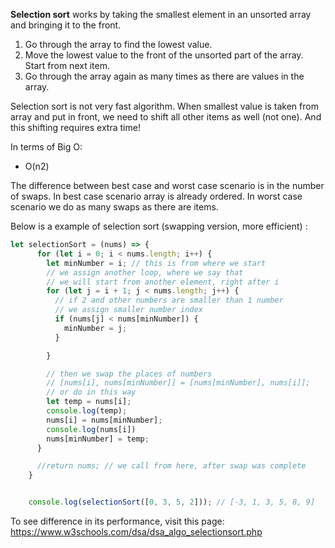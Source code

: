 <b>Selection sort</b> works by taking the smallest element in an unsorted array and bringing it to the front. 

1. Go through the array to find the lowest value.
2. Move the lowest value to the front of the unsorted part of the array. Start from next item.
3. Go through the array again as many times as there are values in the array.

Selection sort is not very fast algorithm. When smallest value is taken from array and put in front, we need to shift all other items as well (not one). And this shifting requires extra time!

In terms of Big O:
- O(n2)

The difference between best case and worst case scenario is in the number of swaps. In best case scenario array is already ordered. In worst case scenario we do as many swaps as there are items. 

Below is a example of selection sort (swapping version, more efficient) :
```js
let selectionSort = (nums) => {
      for (let i = 0; i < nums.length; i++) {
        let minNumber = i; // this is from where we start
        // we assign another loop, where we say that 
        // we will start from another element, right after i
        for (let j = i + 1; j < nums.length; j++) {
          // if 2 and other numbers are smaller than 1 number
          // we assign smaller number index
          if (nums[j] < nums[minNumber]) {
            minNumber = j;
          }

        }

        // then we swap the places of numbers
        // [nums[i], nums[minNumber]] = [nums[minNumber], nums[i]];
        // or do in this way
        let temp = nums[i];
        console.log(temp);
        nums[i] = nums[minNumber];
        console.log(nums[i])
        nums[minNumber] = temp;
      }

      //return nums; // we call from here, after swap was complete 
    }


    console.log(selectionSort([0, 3, 5, 2])); // [-3, 1, 3, 5, 8, 9]
```
To see difference in its performance, visit this page: https://www.w3schools.com/dsa/dsa_algo_selectionsort.php 
